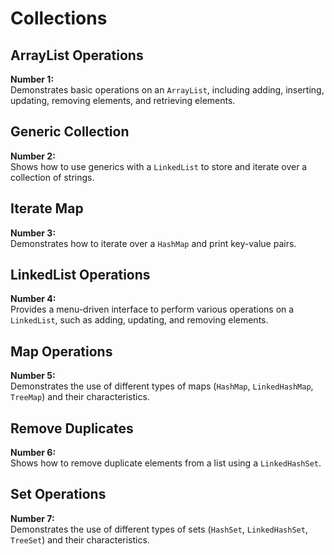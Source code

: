 # Collections

## ArrayList Operations
**Number 1:**  
Demonstrates basic operations on an `ArrayList`, including adding, inserting, updating, removing elements, and retrieving elements.

## Generic Collection
**Number 2:**  
Shows how to use generics with a `LinkedList` to store and iterate over a collection of strings.

## Iterate Map
**Number 3:**  
Demonstrates how to iterate over a `HashMap` and print key-value pairs.

## LinkedList Operations
**Number 4:**  
Provides a menu-driven interface to perform various operations on a `LinkedList`, such as adding, updating, and removing elements.

## Map Operations
**Number 5:**  
Demonstrates the use of different types of maps (`HashMap`, `LinkedHashMap`, `TreeMap`) and their characteristics.

## Remove Duplicates
**Number 6:**  
Shows how to remove duplicate elements from a list using a `LinkedHashSet`.

## Set Operations
**Number 7:**  
Demonstrates the use of different types of sets (`HashSet`, `LinkedHashSet`, `TreeSet`) and their characteristics.
